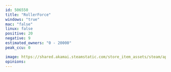 ```yaml
---
id: 506550
title: "RollerForce"
windows: "true"
mac: "false"
linux: false
positive: 20
negative: 9
estimated_owners: "0 - 20000"
peak_ccu: 0

image: https://shared.akamai.steamstatic.com/store_item_assets/steam/apps/506550/header.jpg?t=1474090475
opinions:
---
```

